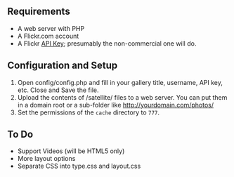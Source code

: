 Requirements
-------------

- A web server with PHP
- A Flickr.com account
- A Flickr [API Key](http://www.flickr.com/services/apps/create/apply/); presumably the non-commercial one will do.


Configuration and Setup
-----------------------

1. Open config/config.php and fill in your gallery title, username, API key, etc. Close and Save the file.
2. Upload the contents of /satellite/ files to a web server. You can put them in a domain root or a sub-folder like http://yourdomain.com/photos/
3. Set the permissions of the `cache` directory to `777`.


To Do 
-----
- Support Videos (will be HTML5 only)
- More layout options
- Separate CSS into type.css and layout.css